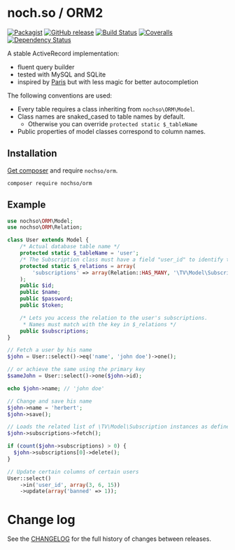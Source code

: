 # noch.so / ORM2
[![Packagist](https://img.shields.io/packagist/l/nochso/orm.svg)]()
[![GitHub release](https://img.shields.io/github/release/nochso/orm2.svg)]()
[![Build Status](https://travis-ci.org/nochso/ORM2.svg?branch=master)](https://travis-ci.org/nochso/ORM2)
[![Coveralls](https://img.shields.io/coveralls/nochso/ORM2.svg)]()
[![Dependency Status](https://www.versioneye.com/user/projects/558dc123316338001e00001a/badge.svg?style=flat)](https://www.versioneye.com/user/projects/558dc123316338001e00001a)

A stable ActiveRecord implementation:
 
- fluent query builder
- tested with MySQL and SQLite
- inspired by [Paris](http://j4mie.github.io/idiormandparis/) but with less magic for better autocompletion

The following conventions are used:

- Every table requires a class inheriting from `nochso\ORM\Model`.
- Class names are snaked_cased to table names by default.
    - Otherwise you can override `protected static $_tableName`
- Public properties of model classes correspond to column names.

## Installation
[Get composer](https://getcomposer.org) and require `nochso/orm`.

```
composer require nochso/orm
```

## Example

```php
use nochso\ORM\Model;
use nochso\ORM\Relation;

class User extends Model {
    /* Actual database table name */
    protected static $_tableName = 'user';
    /* The Subscription class must have a field "user_id" to identify the user's subscriptions */
    protected static $_relations = array(
        'subscriptions' => array(Relation::HAS_MANY, '\TV\Model\Subscription')
    );
    public $id;
    public $name;
    public $password;
    public $token;

    /* Lets you access the relation to the user's subscriptions.
     * Names must match with the key in $_relations */
    public $subscriptions;
}
```
```php
// Fetch a user by his name
$john = User::select()->eq('name', 'john doe')->one();

// or achieve the same using the primary key
$sameJohn = User::select()->one($john->id);

echo $john->name; // 'john doe'

// Change and save his name
$john->name = 'herbert';
$john->save();

// Loads the related list of \TV\Model\Subscription instances as defined in User::$_relations['subscriptions']
$john->subscriptions->fetch();

if (count($john->subscriptions) > 0) {
  $john->subscriptions[0]->delete();
}

// Update certain columns of certain users
User::select()
    ->in('user_id', array(3, 6, 15))
    ->update(array('banned' => 1));
```

# Change log
See the [CHANGELOG](CHANGELOG.md) for the full history of changes between releases.
